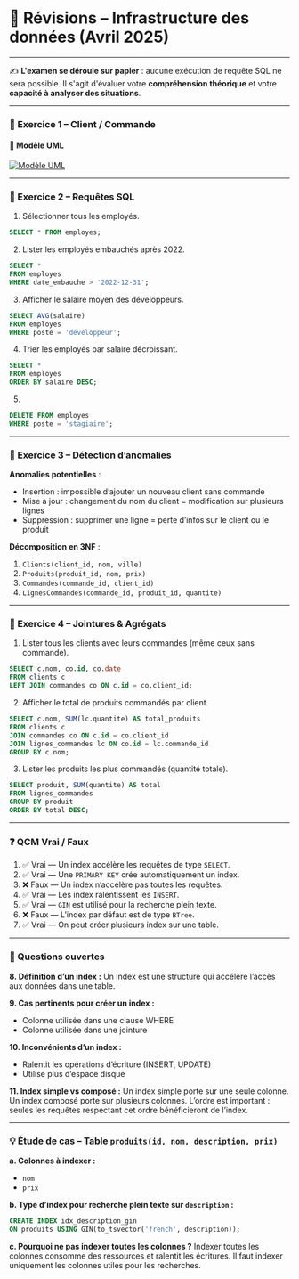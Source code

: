 # 📘 Révisions – Infrastructure des données (Avril 2025)

---

✍️ **L'examen se déroule sur papier** : aucune exécution de requête SQL ne sera possible. Il s'agit d'évaluer votre **compréhension théorique** et votre **capacité à analyser des situations**.

---

### 📝 Exercice 1 – Client / Commande

#### 🔹 Modèle UML

[![Modèle UML](UML.png)](UML.png)

---

### 📝 Exercice 2 – Requêtes SQL

1. Sélectionner tous les employés.

```sql
SELECT * FROM employes;
```

2. Lister les employés embauchés après 2022.

```sql
SELECT *
FROM employes
WHERE date_embauche > '2022-12-31';
```

3. Afficher le salaire moyen des développeurs.

```sql
SELECT AVG(salaire)
FROM employes
WHERE poste = 'développeur';
```

4. Trier les employés par salaire décroissant.

```sql
SELECT *
FROM employes
ORDER BY salaire DESC;
```

5.

```sql
DELETE FROM employes
WHERE poste = 'stagiaire';
```

---

### 📝 Exercice 3 – Détection d’anomalies

**Anomalies potentielles** :

-   Insertion : impossible d’ajouter un nouveau client sans commande
-   Mise à jour : changement du nom du client = modification sur plusieurs lignes
-   Suppression : supprimer une ligne = perte d’infos sur le client ou le produit

**Décomposition en 3NF** :

1. `Clients(client_id, nom, ville)`
2. `Produits(produit_id, nom, prix)`
3. `Commandes(commande_id, client_id)`
4. `LignesCommandes(commande_id, produit_id, quantite)`

---

### 📝 Exercice 4 – Jointures & Agrégats

1. Lister tous les clients avec leurs commandes (même ceux sans commande).

```sql
SELECT c.nom, co.id, co.date
FROM clients c
LEFT JOIN commandes co ON c.id = co.client_id;
```

2. Afficher le total de produits commandés par client.

```sql
SELECT c.nom, SUM(lc.quantite) AS total_produits
FROM clients c
JOIN commandes co ON c.id = co.client_id
JOIN lignes_commandes lc ON co.id = lc.commande_id
GROUP BY c.nom;
```

3. Lister les produits les plus commandés (quantité totale).

```sql
SELECT produit, SUM(quantite) AS total
FROM lignes_commandes
GROUP BY produit
ORDER BY total DESC;
```

---

### ❓ QCM Vrai / Faux

1. ✅ Vrai — Un index accélère les requêtes de type `SELECT`.
2. ✅ Vrai — Une `PRIMARY KEY` crée automatiquement un index.
3. ❌ Faux — Un index n’accélère pas toutes les requêtes.
4. ✅ Vrai — Les index ralentissent les `INSERT`.
5. ✅ Vrai — `GIN` est utilisé pour la recherche plein texte.
6. ❌ Faux — L’index par défaut est de type `BTree`.
7. ✅ Vrai — On peut créer plusieurs index sur une table.

---

### 🧠 Questions ouvertes

**8. Définition d’un index :**
Un index est une structure qui accélère l’accès aux données dans une table.

**9. Cas pertinents pour créer un index :**

-   Colonne utilisée dans une clause WHERE
-   Colonne utilisée dans une jointure

**10. Inconvénients d’un index :**

-   Ralentit les opérations d’écriture (INSERT, UPDATE)
-   Utilise plus d’espace disque

**11. Index simple vs composé :**
Un index simple porte sur une seule colonne.
Un index composé porte sur plusieurs colonnes.
L’ordre est important : seules les requêtes respectant cet ordre bénéficieront de l’index.

---

### 💡 Étude de cas – Table `produits(id, nom, description, prix)`

**a. Colonnes à indexer :**

-   `nom`
-   `prix`

**b. Type d’index pour recherche plein texte sur `description` :**

```sql
CREATE INDEX idx_description_gin
ON produits USING GIN(to_tsvector('french', description));
```

**c. Pourquoi ne pas indexer toutes les colonnes ?**
Indexer toutes les colonnes consomme des ressources et ralentit les écritures. Il faut indexer uniquement les colonnes utiles pour les recherches.
